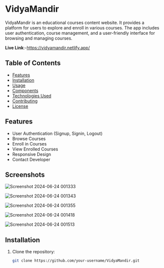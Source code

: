 # VidyaMandir

VidyaMandir is an educational courses content website. It provides a platform for users to explore and enroll in various courses. The app includes user authentication, course management, and a user-friendly interface for browsing and managing courses.

**Live Link**:-https://vidyamandir.netlify.app/

## Table of Contents

- [Features](#features)
- [Installation](#installation)
- [Usage](#usage)
- [Components](#components)
- [Technologies Used](#technologies-used)
- [Contributing](#contributing)
- [License](#license)

## Features

- User Authentication (Signup, Signin, Logout)
- Browse Courses
- Enroll in Courses
- View Enrolled Courses
- Responsive Design
- Contact Developer
## Screenshots
![Screenshot 2024-06-24 001333](https://github.com/DhruvTyagi18/VidyaMandir/assets/92265404/dfc0ca44-7c57-434e-a177-f03086f519a7)


![Screenshot 2024-06-24 001343](https://github.com/DhruvTyagi18/VidyaMandir/assets/92265404/b719bcf4-0c86-4133-acfe-dd6ccf2ec43f)


![Screenshot 2024-06-24 001355](https://github.com/DhruvTyagi18/VidyaMandir/assets/92265404/79f3425c-de10-4e49-8421-c9b93eca8ee7)


![Screenshot 2024-06-24 001418](https://github.com/DhruvTyagi18/VidyaMandir/assets/92265404/bf121702-a9f7-4bd4-98a0-3cad12d3f954)


![Screenshot 2024-06-24 001513](https://github.com/DhruvTyagi18/VidyaMandir/assets/92265404/ae6ce582-aefd-49db-beb7-3d0671983122)


## Installation

1. Clone the repository:

   ```bash
   git clone https://github.com/your-username/VidyaMandir.git
